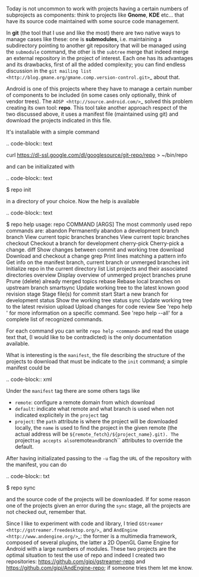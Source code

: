 <!--
.. title: Compiling GStreamer and AndEngine using repo
.. slug: compiling-gstreamer-and-andengine-using-repo
.. date: 2013-04-13 00:00:00
.. tags: 
.. category: 
.. link: 
.. description: 
.. type: text
-->

Today is not uncommon to work with projects having a certain numbers of subprojects as components: think to projects like **Gnome**, **KDE** etc... that have its source code maintained with some source code management.

In **git** (the tool that I use and like the most) there are two native ways to manage cases like these: one is **submodules**, i.e. maintaining a subdirectory pointing to another git repository that will be managed using the ``submodule`` command, the other is the ``subtree`` merge that indeed merge an external repository in the project of interest. Each one has its advantages and its drawbacks, first of all the added complexity; you can find endless discussion in the `git mailing list <http://blog.gmane.org/gmane.comp.version-control.git>`_ about that.

Android is one of this projects where they have to manage a certain number of components to be included (in some cases only optionally, think of vendor trees). The `AOSP <http://source.android.com/>`_  solved this problem creating its own tool: **repo**. This tool take another approach respect of the two discussed above, it uses a manifest file (maintained using git) and download the projects indicated in this file.

It's installable with a simple command

.. code-block:: text

 curl https://dl-ssl.google.com/dl/googlesource/git-repo/repo > ~/bin/repo

and can be initializated with

.. code-block:: text

 $ repo init

in a directory of your choice. Now the help is available

.. code-block:: text

 $ repo help
 usage: repo COMMAND [ARGS]
 The most commonly used repo commands are:
  abandon      Permanently abandon a development branch
  branch       View current topic branches
  branches     View current topic branches
  checkout     Checkout a branch for development
  cherry-pick  Cherry-pick a change.
  diff         Show changes between commit and working tree
  download     Download and checkout a change
  grep         Print lines matching a pattern
  info         Get info on the manifest branch, current branch or unmerged branches
  init         Initialize repo in the current directory
  list         List projects and their associated directories
  overview     Display overview of unmerged project branches
  prune        Prune (delete) already merged topics
  rebase       Rebase local branches on upstream branch
  smartsync    Update working tree to the latest known good revision
  stage        Stage file(s) for commit
  start        Start a new branch for development
  status       Show the working tree status
  sync         Update working tree to the latest revision
  upload       Upload changes for code review
 See 'repo help <command>' for more information on a specific command.
 See 'repo help --all' for a complete list of recognized commands.

For each command you can write ``repo help <command>`` and read the usage text that, (I would like to be contradicted) is the only documentation available.

What is interesting is the ``manifest``, the file describing the structure of the projects to download that must be indicate to the ``init`` command; a simple manifest could be

.. code-block:: xml

 <?xml version="1.0" encoding="UTF-8"?>
 <manifest>
    <remote
        name="projectremote"
        fetch="git://mydomain/subdirectory/"
    />
    <default
        revision="master"
        remote="projectremote"
    />
    <project path="dir1/project1" name="project1_name"/>
    <project path="dir1/project2" name="project2-name"/>
    <project path="dir2/project3" name="project3_name"/>
 </manifest>

Under the ``manifest`` tag there are some others tags like

* ``remote``: configure a remote domain from which download
* ``default``: indicate what remote and what branch is used when not indicated explicitely in the ``project`` tag
* ``project``: the ``path`` attribute is where the project will be downloaded locally, the ``name`` is used to find the project in the given remote (the actual address will be ``${remote_fetch}/${project_name}.git). The ``project`` tag accepts also ``remote`` and ``branch`` attributes to override the default.

After having initializated passing to the ``-u`` flag the ``URL`` of the repository with the manifest, you can do

.. code-block:: txt

 $ repo sync

and the source code of the projects will be downloaded. If for some reason one of the projects given an error during the ``sync`` stage, all the projects are not checked out, remember that.

Since I like to experiment with code and library, I tried `GStreamer <http://gstreamer.freedesktop.org/>`_ and `AndEngine <http://www.andengine.org/>`_: the former is a multimedia framework, composed of several plugins, the latter a 2D OpenGL Game Engine for Android with a large numbers of modules. These two projects are the optimal situation to test the use of repo and indeed I created two repositories: https://github.com/gipi/gstreamer-repo and https://github.com/gipi/AndEngine-repo; if someone tries them let me know.